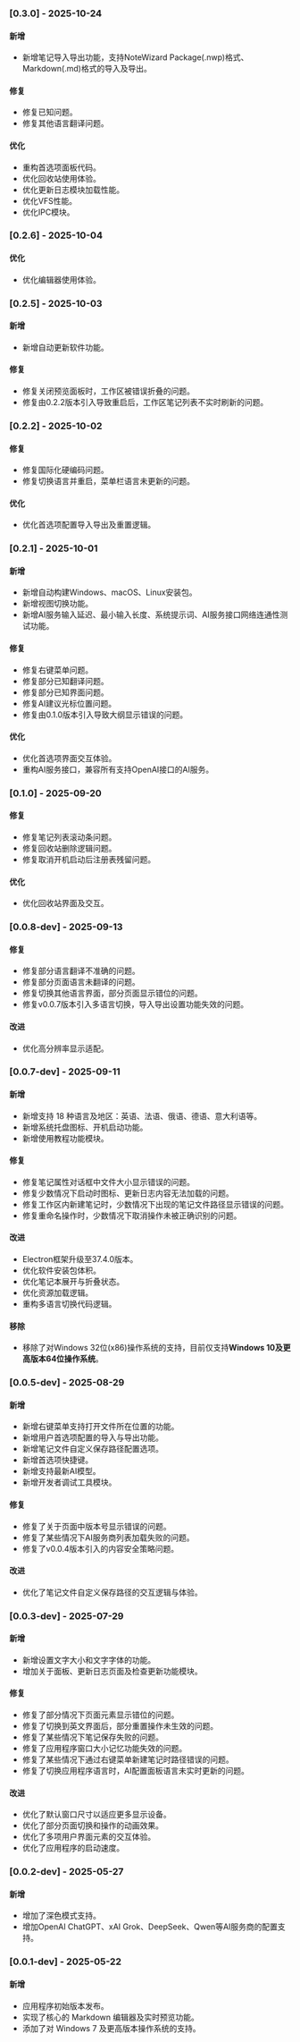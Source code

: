 ### [0.3.0] - 2025-10-24
#### 新增
- 新增笔记导入导出功能，支持NoteWizard Package(.nwp)格式、Markdown(.md)格式的导入及导出。
#### 修复
- 修复已知问题。
- 修复其他语言翻译问题。
#### 优化
- 重构首选项面板代码。
- 优化回收站使用体验。
- 优化更新日志模块加载性能。
- 优化VFS性能。
- 优化IPC模块。

### [0.2.6] - 2025-10-04
#### 优化
- 优化编辑器使用体验。

### [0.2.5] - 2025-10-03
#### 新增
- 新增自动更新软件功能。
#### 修复
- 修复关闭预览面板时，工作区被错误折叠的问题。
- 修复由0.2.2版本引入导致重启后，工作区笔记列表不实时刷新的问题。

### [0.2.2] - 2025-10-02
#### 修复
- 修复国际化硬编码问题。
- 修复切换语言并重启，菜单栏语言未更新的问题。
#### 优化
- 优化首选项配置导入导出及重置逻辑。

### [0.2.1] - 2025-10-01
#### 新增
- 新增自动构建Windows、macOS、Linux安装包。
- 新增视图切换功能。
- 新增AI服务输入延迟、最小输入长度、系统提示词、AI服务接口网络连通性测试功能。
#### 修复
- 修复右键菜单问题。
- 修复部分已知翻译问题。
- 修复部分已知界面问题。
- 修复AI建议光标位置问题。
- 修复由0.1.0版本引入导致大纲显示错误的问题。
#### 优化
- 优化首选项界面交互体验。
- 重构AI服务接口，兼容所有支持OpenAI接口的AI服务。

### [0.1.0] - 2025-09-20
#### 修复
- 修复笔记列表滚动条问题。
- 修复回收站删除逻辑问题。
- 修复取消开机启动后注册表残留问题。
#### 优化
- 优化回收站界面及交互。

### [0.0.8-dev] - 2025-09-13
#### 修复
- 修复部分语言翻译不准确的问题。
- 修复部分页面语言未翻译的问题。
- 修复切换其他语言界面，部分页面显示错位的问题。
- 修复v0.0.7版本引入多语言切换，导入导出设置功能失效的问题。
#### 改进
- 优化高分辨率显示适配。

### [0.0.7-dev] - 2025-09-11
#### 新增
- 新增支持 18 种语言及地区：英语、法语、俄语、德语、意大利语等。
- 新增系统托盘图标、开机启动功能。
- 新增使用教程功能模块。
#### 修复
- 修复笔记属性对话框中文件大小显示错误的问题。
- 修复少数情况下启动时图标、更新日志内容无法加载的问题。
- 修复工作区内新建笔记时，少数情况下出现的笔记文件路径显示错误的问题。
- 修复重命名操作时，少数情况下取消操作未被正确识别的问题。
#### 改进
- Electron框架升级至37.4.0版本。
- 优化软件安装包体积。
- 优化笔记本展开与折叠状态。
- 优化资源加载逻辑。
- 重构多语言切换代码逻辑。
#### 移除
- 移除了对Windows 32位(x86)操作系统的支持，目前仅支持**Windows 10及更高版本64位操作系统**。

### [0.0.5-dev] - 2025-08-29
#### 新增
- 新增右键菜单支持打开文件所在位置的功能。
- 新增用户首选项配置的导入与导出功能。
- 新增笔记文件自定义保存路径配置选项。
- 新增首选项快捷键。
- 新增支持最新AI模型。
- 新增开发者调试工具模块。
#### 修复
- 修复了关于页面中版本号显示错误的问题。
- 修复了某些情况下AI服务商列表加载失败的问题。
- 修复了v0.0.4版本引入的内容安全策略问题。
#### 改进
- 优化了笔记文件自定义保存路径的交互逻辑与体验。

### [0.0.3-dev] - 2025-07-29
#### 新增
- 新增设置文字大小和文字字体的功能。
- 增加关于面板、更新日志页面及检查更新功能模块。
#### 修复
- 修复了部分情况下页面元素显示错位的问题。
- 修复了切换到英文界面后，部分重置操作未生效的问题。
- 修复了某些情况下笔记保存失败的问题。
- 修复了应用程序窗口大小记忆功能失效的问题。
- 修复了某些情况下通过右键菜单新建笔记时路径错误的问题。
- 修复了切换应用程序语言时，AI配置面板语言未实时更新的问题。
#### 改进
- 优化了默认窗口尺寸以适应更多显示设备。
- 优化了部分页面切换和操作的动画效果。
- 优化了多项用户界面元素的交互体验。
- 优化了应用程序的启动速度。

### [0.0.2-dev] - 2025-05-27
#### 新增
- 增加了深色模式支持。
- 增加OpenAI ChatGPT、xAI Grok、DeepSeek、Qwen等AI服务商的配置支持。

### [0.0.1-dev] - 2025-05-22
#### 新增
- 应用程序初始版本发布。
- 实现了核心的 Markdown 编辑器及实时预览功能。
- 添加了对 Windows 7 及更高版本操作系统的支持。